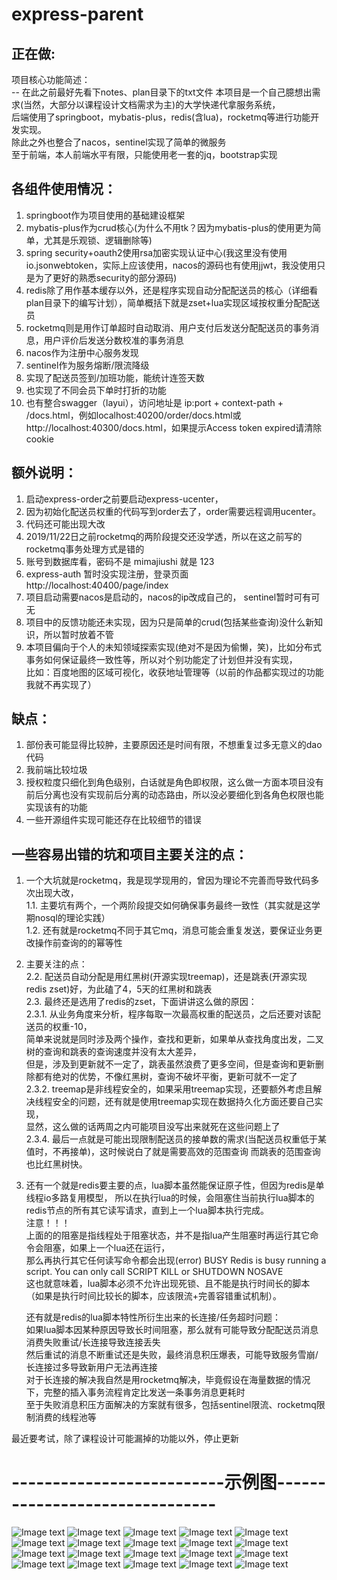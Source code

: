 # express-parent
正在做:
--  
项目核心功能简述：   
-- 在此之前最好先看下notes、plan目录下的txt文件
本项目是一个自己臆想出需求(当然，大部分以课程设计文档需求为主)的大学快递代拿服务系统，   
后端使用了springboot，mybatis-plus，redis(含lua)，rocketmq等进行功能开发实现。   
除此之外也整合了nacos，sentinel实现了简单的微服务   
至于前端，本人前端水平有限，只能使用老一套的jq，bootstrap实现   

各组件使用情况：
--
1. springboot作为项目使用的基础建设框架    
2. mybatis-plus作为crud核心(为什么不用tk？因为mybatis-plus的使用更为简单，尤其是乐观锁、逻辑删除等)    
3. spring security+oauth2使用rsa加密实现认证中心(我这里没有使用io.jsonwebtoken，实际上应该使用，nacos的源码也有使用jjwt，我没使用只是为了更好的熟悉security的部分源码)      
4. redis除了用作基本缓存以外，还是程序实现自动分配配送员的核心（详细看plan目录下的编写计划），简单概括下就是zset+lua实现区域按权重分配配送员   
5. rocketmq则是用作订单超时自动取消、用户支付后发送分配配送员的事务消息，用户评价后发送分数校准的事务消息   
6. nacos作为注册中心服务发现   
7. sentinel作为服务熔断/限流降级    
8. 实现了配送员签到/加班功能，能统计连签天数    
9. 也实现了不同会员下单时打折的功能    
10. 也有整合swagger（layui），访问地址是 ip:port + context-path + /docs.html，例如localhost:40200/order/docs.html或http://localhost:40300/docs.html，如果提示Access token expired请清除cookie

额外说明：
--
1. 启动express-order之前要启动express-ucenter，   
2. 因为初始化配送员权重的代码写到order去了，order需要远程调用ucenter。   
3. 代码还可能出现大改   
4. 2019/11/22日之前rocketmq的两阶段提交还没学透，所以在这之前写的rocketmq事务处理方式是错的   
5. 账号到数据库看，密码不是 mimajiushi 就是 123   
6. express-auth 暂时没实现注册，登录页面 http://localhost:40400/page/index   
7. 项目启动需要nacos是启动的，nacos的ip改成自己的， sentinel暂时可有可无    
8. 项目中的反馈功能还未实现，因为只是简单的crud(包括某些查询)没什么新知识，所以暂时放着不管
9. 本项目偏向于个人的未知领域探索实现(绝对不是因为偷懒，笑)，比如分布式事务如何保证最终一致性等，所以对个别功能定了计划但并没有实现，   
    比如：百度地图的区域可视化，收获地址管理等（以前的作品都实现过的功能我就不再实现了）    

缺点：
--
1. 部份表可能显得比较肿，主要原因还是时间有限，不想重复过多无意义的dao代码    
2. 我前端比较垃圾    
3. 授权粒度只细化到角色级别，白话就是角色即权限，这么做一方面本项目没有前后分离也没有实现前后分离的动态路由，所以没必要细化到各角色权限也能实现该有的功能     
4. 一些开源组件实现可能还存在比较细节的错误    

一些容易出错的坑和项目主要关注的点：
--
1. 一个大坑就是rocketmq，我是现学现用的，曾因为理论不完善而导致代码多次出现大改，   
    1.1. 主要坑有两个，一个两阶段提交如何确保事务最终一致性（其实就是这学期nosql的理论实践）  
    1.2. 还有就是rocketmq不同于其它mq，消息可能会重复发送，要保证业务更改操作前查询的的幂等性   
2. 主要关注的点：    
    2.2. 配送员自动分配是用红黑树(开源实现treemap)，还是跳表(开源实现redis zset)好，为此磕了4，5天的红黑树和跳表    
    2.3. 最终还是选用了redis的zset，下面讲讲这么做的原因：   
        2.3.1. 从业务角度来分析，程序每取一次最高权重的配送员，之后还要对该配送员的权重-10，   
               简单来说就是同时涉及两个操作，查找和更新，如果单从查找角度出发，二叉树的查询和跳表的查询速度并没有太大差异，   
               但是，涉及到更新就不一定了，跳表虽然浪费了更多空间，但是查询和更新删除都有绝对的优势，不像红黑树，查询不破坏平衡，更新可就不一定了    
        2.3.2. treemap是非线程安全的，如果采用treemap实现，还要额外考虑且解决线程安全的问题，还有就是使用treemap实现在数据持久化方面还要自己实现，   
               显然，这么做的话两周之内可能项目没写出来就死在这些问题上了       
        2.3.4. 最后一点就是可能出现限制配送员的接单数的需求(当配送员权重低于某值时，不再接单)，这时候说白了就是需要高效的范围查询
                而跳表的范围查询也比红黑树快。           
3. 还有一个就是redis要主要的点，lua脚本虽然能保证原子性，但因为redis是单线程io多路复用模型，
    所以在执行lua的时候，会阻塞住当前执行lua脚本的redis节点的所有其它读写请求，直到上一个lua脚本执行完成。    
    注意！！！       
    上面的的阻塞是指线程处于阻塞状态，并不是指lua产生阻塞时再运行其它命令会阻塞，如果上一个lua还在运行，    
    那么再执行其它任何读写命令都会出现(error) BUSY Redis is busy running a script. You can only call SCRIPT KILL or SHUTDOWN NOSAVE    
    这也就意味着，lua脚本必须不允许出现死锁、且不能是执行时间长的脚本（如果是执行时间比较长的脚本，应该限流+完善容错重试机制）。   
    
    还有就是redis的lua脚本特性所衍生出来的长连接/任务超时问题：   
    如果lua脚本因某种原因导致长时间阻塞，那么就有可能导致分配配送员消息消费失败重试/长连接导致连接丢失   
    然后重试的消息不断重试还是失败，最终消息积压爆表，可能导致服务雪崩/长连接过多导致新用户无法再连接   
    对于长连接的解决我自然是用rocketmq解决，毕竟假设在海量数据的情况下，完整的插入事务流程肯定比发送一条事务消息更耗时   
    至于失败消息积压方面解决的方案就有很多，包括sentinel限流、rocketmq限制消费的线程池等
       
    
最近要考试，除了课程设计可能漏掉的功能以外，停止更新

# --------------------------示例图-------------------------------

![Image text](<http://www.wenjie.store/express-parent%E4%B8%8B%E5%8D%95%E9%A1%B5.png>)
![Image text](<http://www.wenjie.store/express-parent%E5%AE%8C%E6%88%90%E8%AE%A2%E5%8D%95.png>)
![Image text](<http://www.wenjie.store/express-parent%E6%97%B6%E9%97%B4%E6%9F%A5%E8%AF%A2%E8%8C%83%E5%9B%B4%E5%86%85%E4%B8%89%E7%A7%8D%E8%AE%A2%E5%8D%95%E7%9A%84%E4%BA%A4%E6%98%93%E6%83%85%E5%86%B5.png>)
![Image text](<http://www.wenjie.store/express-parent%E6%97%B6%E9%97%B4%E6%9F%A5%E8%AF%A2%E9%85%8D%E9%80%81%E5%91%98%E5%AE%8C%E6%88%90%E5%8D%95%E6%95%B0.png>)
![Image text](<http://www.wenjie.store/express-parent%E6%9F%A5%E7%9C%8B%E8%AE%A2%E5%8D%95%E8%AF%A6%E6%83%85.png>)
![Image text](<http://www.wenjie.store/express-parent%E6%9F%A5%E7%9C%8B%E8%AE%A2%E5%8D%95%E9%A1%B5.png>)
![Image text](<http://www.wenjie.store/express-parent%E7%94%A8%E6%88%B7%E8%AF%84%E4%BB%B7%E6%9F%A5%E7%9C%8B.png>)
![Image text](<http://www.wenjie.store/express-parent%E7%99%BB%E5%BD%95%E5%90%8E%E9%A6%96%E9%A1%B5.png>)
![Image text](<http://www.wenjie.store/express-parent%E7%AE%A1%E7%90%86%E5%91%98%E6%9F%A5%E7%9C%8B%E7%94%A8%E6%88%B7%E5%88%97%E8%A1%A8.png>)
![Image text](<http://www.wenjie.store/express-parent%E7%AE%A1%E7%90%86%E5%91%98%E6%9F%A5%E7%9C%8B%E7%94%A8%E6%88%B7%E7%AD%BE%E5%88%B0.png>)
![Image text](<http://www.wenjie.store/express-parent%E7%AE%A1%E7%90%86%E5%91%98%E6%9F%A5%E7%9C%8B%E8%AE%A2%E5%8D%95%E5%88%97%E8%A1%A8.png>)
![Image text](<http://www.wenjie.store/express-parent%E7%AE%A1%E7%90%86%E5%91%98%E9%A6%96%E9%A1%B5.png>)
![Image text](<http://www.wenjie.store/express-parent%E8%87%AA%E5%B7%B1%E4%BF%A1%E6%81%AF%E6%9F%A5%E7%9C%8B.png>)
![Image text](<http://www.wenjie.store/express-parent%E8%AE%A2%E5%8D%95%E5%BC%82%E5%B8%B8.png>)
![Image text](<http://www.wenjie.store/express-parent%E9%85%8D%E9%80%81%E5%91%98%E6%9F%A5%E7%9C%8B%E8%AE%A2%E5%8D%95%E5%88%97%E8%A1%A8.png>)
![Image text](<http://www.wenjie.store/express-parent%E9%85%8D%E9%80%81%E5%91%98%E6%9F%A5%E7%9C%8B%E8%AF%84%E4%BB%B7.png>)
![Image text](<http://www.wenjie.store/express-parent%E9%85%8D%E9%80%81%E5%91%98%E7%AD%BE%E5%88%B0.png>)
![Image text](<http://www.wenjie.store/express-parent%E9%85%8D%E9%80%81%E5%91%98%E9%A6%96%E9%A1%B5.png>)
![Image text](https://www.wenjie.store/express-parentswagger1.png)
![Image text](https://www.wenjie.store/express-parentswagger2.png)
